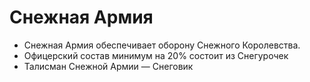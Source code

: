 # Снежная Армия

* Снежная Армия обеспечивает оборону Снежного Королевства.
* Офицерский состав минимум на 20% состоит из Снегурочек
* Талисман Снежной Армии — Снеговик
